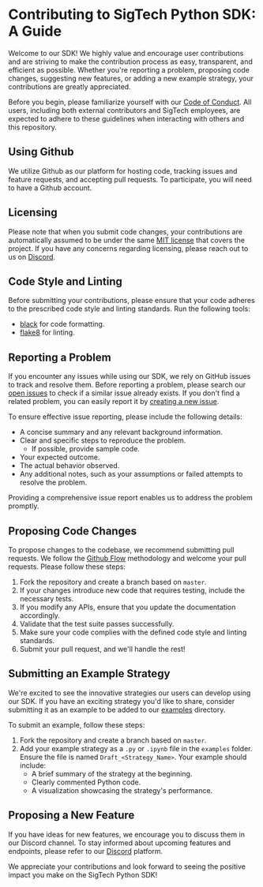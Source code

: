 # Contributing to SigTech Python SDK: A Guide

Welcome to our SDK! We highly value and encourage user contributions and are striving to make the contribution process as easy, transparent, and efficient as possible. Whether you're reporting a problem, proposing code changes, suggesting new features, or adding a new example strategy, your contributions are greatly appreciated.

Before you begin, please familiarize yourself with our [Code of Conduct](https://github.com/SIGTechnologies/sigtech-python/blob/master/CODE_OF_CONDUCT.md). All users, including both external contributors and SigTech employees, are expected to adhere to these guidelines when interacting with others and this repository.

## Using Github

We utilize Github as our platform for hosting code, tracking issues and feature requests, and accepting pull requests. To participate, you will need to have a Github account.

## Licensing

Please note that when you submit code changes, your contributions are automatically assumed to be under the same [MIT license](https://github.com/SIGTechnologies/sigtech-python/blob/master/LICENSE) that covers the project. If you have any concerns regarding licensing, please reach out to us on [Discord](https://discord.gg/XcVJDYV4k7).

## Code Style and Linting

Before submitting your contributions, please ensure that your code adheres to the prescribed code style and linting standards. Run the following tools:

- [black](https://github.com/psf/black) for code formatting.
- [flake8](https://flake8.pycqa.org/en/latest/) for linting.

## Reporting a Problem

If you encounter any issues while using our SDK, we rely on GitHub issues to track and resolve them. Before reporting a problem, please search our [open issues](https://github.com/SIGTechnologies/sigtech-python/issues/) to check if a similar issue already exists. If you don't find a related problem, you can easily report it by [creating a new issue](https://github.com/SIGTechnologies/sigtech-python/issues/new). 

To ensure effective issue reporting, please include the following details:

- A concise summary and any relevant background information.
- Clear and specific steps to reproduce the problem.
  - If possible, provide sample code.
- Your expected outcome.
- The actual behavior observed.
- Any additional notes, such as your assumptions or failed attempts to resolve the problem.

Providing a comprehensive issue report enables us to address the problem promptly.

## Proposing Code Changes

To propose changes to the codebase, we recommend submitting pull requests. We follow the [Github Flow](https://guides.github.com/introduction/flow/index.html) methodology and welcome your pull requests. Please follow these steps:

1. Fork the repository and create a branch based on `master`.
2. If your changes introduce new code that requires testing, include the necessary tests.
3. If you modify any APIs, ensure that you update the documentation accordingly.
4. Validate that the test suite passes successfully.
5. Make sure your code complies with the defined code style and linting standards.
6. Submit your pull request, and we'll handle the rest!

## Submitting an Example Strategy

We're excited to see the innovative strategies our users can develop using our SDK. If you have an exciting strategy you'd like to share, consider submitting it as an example to be added to our [examples](https://github.com/SIGTechnologies/sigtech-python/tree/master/examples) directory.

To submit an example, follow these steps:

1. Fork the repository and create a branch based on `master`.
2. Add your example strategy as a `.py` or `.ipynb` file in the `examples` folder. Ensure the file is named `Draft_<Strategy_Name>`. Your example should include:
    - A brief summary of the strategy at the beginning.
    - Clearly commented Python code.
    - A visualization showcasing the strategy's performance.
    
## Proposing a New Feature

If you have ideas for new features, we encourage you to discuss them in our Discord channel. To stay informed about upcoming features and endpoints, please refer to our [Discord](https://discord.gg/XcVJDYV4k7) platform.

We appreciate your contributions and look forward to seeing the positive impact you make on the SigTech Python SDK!

